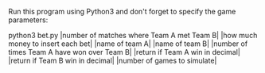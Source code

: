 Run this program using Python3 and don't forget to specify the game parameters:

python3 bet.py |number of matches where Team A met Team B| |how much money to insert each bet| |name of team A| |name of team B| |number of times Team A have won over Team B| |return if Team A win in decimal| |return if Team B win in decimal| |number of games to simulate|
